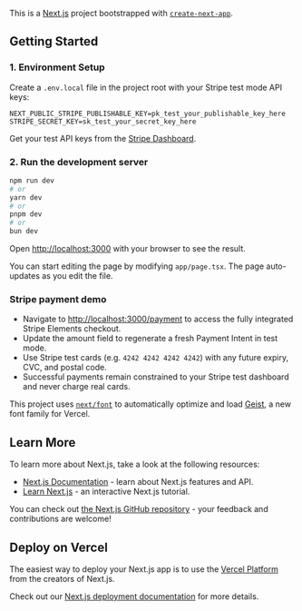 This is a [Next.js](https://nextjs.org) project bootstrapped with [`create-next-app`](https://nextjs.org/docs/app/api-reference/cli/create-next-app).

## Getting Started

### 1. Environment Setup

Create a `.env.local` file in the project root with your Stripe test mode API keys:

```env
NEXT_PUBLIC_STRIPE_PUBLISHABLE_KEY=pk_test_your_publishable_key_here
STRIPE_SECRET_KEY=sk_test_your_secret_key_here
```

Get your test API keys from the [Stripe Dashboard](https://dashboard.stripe.com/test/apikeys).

### 2. Run the development server

```bash
npm run dev
# or
yarn dev
# or
pnpm dev
# or
bun dev
```

Open [http://localhost:3000](http://localhost:3000) with your browser to see the result.

You can start editing the page by modifying `app/page.tsx`. The page auto-updates as you edit the file.

### Stripe payment demo

- Navigate to [http://localhost:3000/payment](http://localhost:3000/payment) to access the fully integrated Stripe Elements checkout.
- Update the amount field to regenerate a fresh Payment Intent in test mode.
- Use Stripe test cards (e.g. `4242 4242 4242 4242`) with any future expiry, CVC, and postal code.
- Successful payments remain constrained to your Stripe test dashboard and never charge real cards.

This project uses [`next/font`](https://nextjs.org/docs/app/building-your-application/optimizing/fonts) to automatically optimize and load [Geist](https://vercel.com/font), a new font family for Vercel.

## Learn More

To learn more about Next.js, take a look at the following resources:

- [Next.js Documentation](https://nextjs.org/docs) - learn about Next.js features and API.
- [Learn Next.js](https://nextjs.org/learn) - an interactive Next.js tutorial.

You can check out [the Next.js GitHub repository](https://github.com/vercel/next.js) - your feedback and contributions are welcome!

## Deploy on Vercel

The easiest way to deploy your Next.js app is to use the [Vercel Platform](https://vercel.com/new?utm_medium=default-template&filter=next.js&utm_source=create-next-app&utm_campaign=create-next-app-readme) from the creators of Next.js.

Check out our [Next.js deployment documentation](https://nextjs.org/docs/app/building-your-application/deploying) for more details.
